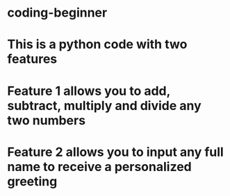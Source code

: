 # coding-beginner
# This is a python code with two features
# Feature 1 allows you to add, subtract, multiply and divide any two numbers
# Feature 2 allows you to input any full name to receive a personalized greeting

